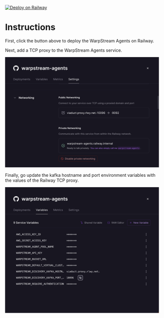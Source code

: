 [![Deploy on Railway](https://railway.app/button.svg)](https://railway.app/template/30Xa3Y?referralCode=kKBYG0)

# Instructions

First, click the button above to deploy the WarpStream Agents on Railway.

Next, add a TCP proxy to the WarpStream Agents service.

![](./images/tcp_proxy_screenshot.png)

Finally, go update the kafka hostname and port environment variables with the values of the Railway TCP proxy.

![](./images/env_vars_screenshot.png)